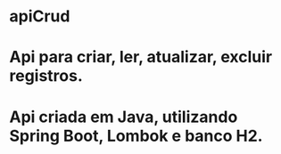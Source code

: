 # apiCrud
# Api para criar, ler, atualizar, excluir registros.
# Api criada em Java, utilizando Spring Boot, Lombok e banco H2.
